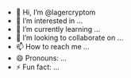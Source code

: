 - 👋 Hi, I’m @lagercryptom
- 👀 I’m interested in ...
- 🌱 I’m currently learning ...
- 💞️ I’m looking to collaborate on ...
- 📫 How to reach me ...
- 😄 Pronouns: ...
- ⚡ Fun fact: ...

<!---
lagercryptom/lagercryptom is a ✨ special ✨ repository because its `README.md` (this file) appears on your GitHub profile.
You can click the Preview link to take a look at your changes.
--->
